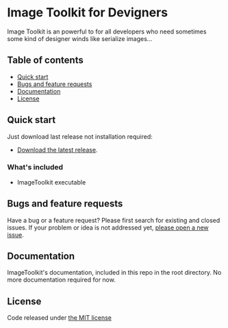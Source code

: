 # Image Toolkit for Devigners

Image Toolkit is an powerful to for all developers who need sometimes some kind of designer winds like serialize images...

## Table of contents

* [Quick start](#quick-start)
* [Bugs and feature requests](#bugs-and-feature-requests)
* [Documentation](#documentation)
* [License](#license)

## Quick start

Just download last release not installation required:

* [Download the latest release](https://github.com/ennerperez/image-toolkit/releases/).

### What's included

- ImageToolkit executable

## Bugs and feature requests

Have a bug or a feature request? Please first search for existing and closed issues. If your problem or idea is not addressed yet, [please open a new issue](https://github.com/ennerperez/image-toolkit/issues/new).

## Documentation

ImageToolkit's documentation, included in this repo in the root directory. No more documentation required for now.

## License

Code released under [the MIT license](https://github.com/ennerperez/image-toolkit/blob/master/LICENSE)